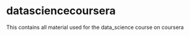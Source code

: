 datasciencecoursera
===================

This contains all material used for the data_science course on coursera

